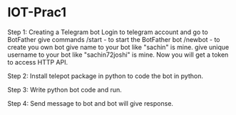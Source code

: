 # IOT-Prac1
Step 1: Creating a Telegram bot Login to telegram account and go to BotFather give commands /start - to start the BotFather bot /newbot - to create you own bot give name to your bot like "sachin" is mine. give unique username to your bot like "sachin72joshi" is mine. Now you will get a token to access HTTP API.

Step 2: Install telepot package in python to code the bot in python.

Step 3: Write python bot code and run.

Step 4: Send message to bot and bot will give response.
